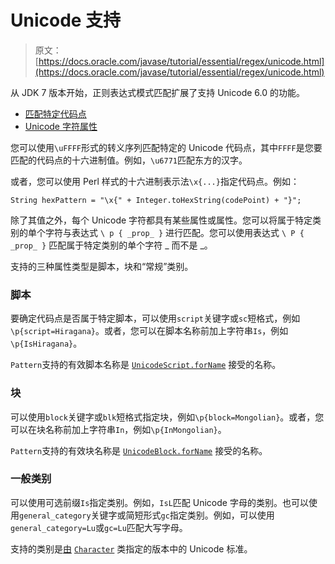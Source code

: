 # Unicode 支持

> 原文： [https://docs.oracle.com/javase/tutorial/essential/regex/unicode.html](https://docs.oracle.com/javase/tutorial/essential/regex/unicode.html)

从 JDK 7 版本开始，正则表达式模式匹配扩展了支持 Unicode 6.0 的功能。

*   [匹配特定代码点](#matchingSpecific)
*   [Unicode 字符属性](#properties)

您可以使用`\uFFFF`形式的转义序列匹配特定的 Unicode 代码点，其中`FFFF`是您要匹配的代码点的十六进制值。例如，`\u6771`匹配东方的汉字。

或者，您可以使用 Perl 样式的十六进制表示法`\x{...}`指定代码点。例如：

```
String hexPattern = "\x{" + Integer.toHexString(codePoint) + "}";

```

除了其值之外，每个 Unicode 字符都具有某些属性或属性。您可以将属于特定类别的单个字符与表达式 `\ p { _prop_ }` 进行匹配。您可以使用表达式 `\ P { _prop_ }` 匹配属于特定类别的单个字符 _ 而不是 _。

支持的三种属性类型是脚本，块和“常规”类别。

### 脚本

要确定代码点是否属于特定脚本，可以使用`script`关键字或`sc`短格式，例如`\p{script=Hiragana}`。或者，您可以在脚本名称前加上字符串`Is`，例如`\p{IsHiragana}`。

`Pattern`支持的有效脚本名称是 [`UnicodeScript.forName`](https://docs.oracle.com/javase/8/docs/api/java/lang/Character.UnicodeScript.html#forName-java.lang.String-) 接受的名称。

### 块

可以使用`block`关键字或`blk`短格式指定块，例如`\p{block=Mongolian}`。或者，您可以在块名称前加上字符串`In`，例如`\p{InMongolian}`。

`Pattern`支持的有效块名称是 [`UnicodeBlock.forName`](https://docs.oracle.com/javase/8/docs/api/java/lang/Character.UnicodeBlock.html#forName-java.lang.String-) 接受的名称。

### 一般类别

可以使用可选前缀`Is`指定类别。例如，`IsL`匹配 Unicode 字母的类别。也可以使用`general_category`关键字或简短形式`gc`指定类别。例如，可以使用`general_category=Lu`或`gc=Lu`匹配大写字母。

支持的类别是[由](https://docs.oracle.com/javase/8/docs/api/java/lang/Character.html) [`Character`](https://docs.oracle.com/javase/8/docs/api/java/lang/Character.html) 类指定的版本中的 Unicode 标准。